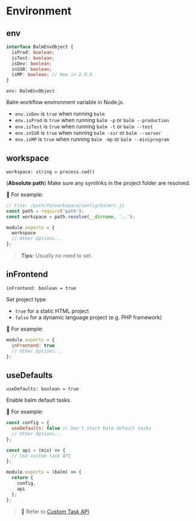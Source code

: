 # Environment

## env

```ts
interface BalmEnvObject {
  isProd: boolean;
  isTest: boolean;
  isDev: boolean;
  inSSR: boolean;
  isMP: boolean; // New in 2.9.0
}
```

`env: BalmEnvObject`

Balm workflow environment variable in Node.js.

- `env.isDev` is `true` when running `balm`
- `env.isProd` is `true` when running `balm -p` or `balm --production`
- `env.isTest` is `true` when running `balm -t` or `balm --test`
- `env.inSSR` is `true` when running `balm -ssr` or `balm --server`
- `env.isMP` is `true` when running `balm -mp` or `balm --miniprogram`

## workspace

`workspace: string = process.cwd()`

(**Absolute path**) Make sure any symlinks in the project folder are resolved.

:chestnut: For example:

```js
// File: /path/to/workspace/config/balmrc.js
const path = require('path');
const workspace = path.resolve(__dirname, '..');

module.exports = {
  workspace
  // Other Options...
};
```

> **Tips:** Usually no need to set.

## inFrontend

`inFrontend: boolean = true`

Set project type.

- `true` for a static HTML project
- `false` for a dynamic language project (e.g. PHP framework)

:chestnut: For example:

```js
module.exports = {
  inFrontend: true
  // Other Options...
};
```

## useDefaults

`useDefaults: boolean = true`

Enable balm default tasks.

:chestnut: For example:

```js
const config = {
  useDefaults: false // Don't start balm default tasks
  // Other Options...
};

const api = (mix) => {
  // Use custom task API
};

module.exports = (balm) => {
  return {
    config,
    api
  };
};
```

> :page_with_curl: Refer to [Custom Task API](../api/)
